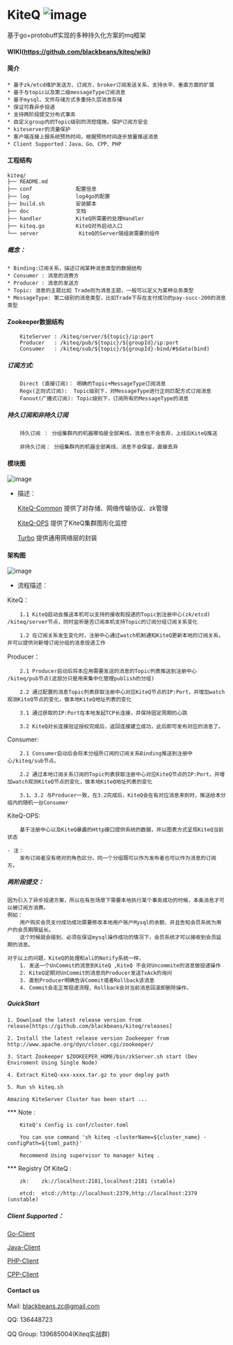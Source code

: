 KiteQ ![image](./doc/logo.jpg)
=======

基于go+protobuff实现的多种持久化方案的mq框架

#### WIKI(https://github.com/blackbeans/kiteq/wiki)

#### 简介
    * 基于zk/etcd维护发送方、订阅方、broker订阅发送关系、支持水平、垂直方面的扩展
    * 基于与topic以及第二级messageType订阅消息
    * 基于mysql、文件存储方式多重持久层消息存储
    * 保证可靠异步投递
    * 支持两阶段提交分布式事务
    * 自定义group内的Topic级别的流控措施，保护订阅方安全
    * kiteserver的流量保护
    * 客户端连接上报系统预热时间，根据预热时间逐步放量推送消息
    * Client Supported：Java、Go、CPP、PHP

#### 工程结构
    kiteq/
    ├── README.md
    ├── conf              配置信息
    ├── log               log4go的配置
    ├── build.sh          安装脚本
    ├── doc               文档
    ├── handler           KiteQ所需要的处理Handler
    ├── kiteq.go          KiteQ对外启动入口        
    └── server             KiteQ的Server端组装需要的组件

##### 概念：
    
    * Binding:订阅关系，描述订阅某种消息类型的数据结构
    * Consumer : 消息的消费方
    * Producer : 消息的发送方
    * Topic: 消息的主题比如 Trade则为消息主题，一般可以定义为某种业务类型
    * MessageType: 第二级别的消息类型，比如Trade下存在支付成功的pay-succ-200的消息类型
    
#### Zookeeper数据结构

        KiteServer : /kiteq/server/${topic}/ip:port
        Producer   : /kiteq/pub/${topic}/${groupId}/ip:port
        Consumer   : /kiteq/sub/${topic}/${groupId}-bind/#$data(bind)

##### 订阅方式: 

        Direct (直接订阅)： 明确的Topic+MessageType订阅消息
        Regx(正则式订阅):  Topic级别下，对MessageType进行正则匹配方式订阅消息
        Fanout(广播式订阅): Topic级别下，订阅所有的MessageType的消息

##### 持久订阅和非持久订阅

        持久订阅 ： 分组集群内的机器哪怕是全部离线，消息也不会丢弃，上线后KiteQ推送

        非持久订阅： 分组集群内的机器全部离线，消息不会保留，直接丢弃

#### 模块图
  ![image](./doc/kiteq_dep.png)

  - 描述：

    [KiteQ-Common](https://github.com/blackbeans/kiteq-common)  提供了对存储、网络传输协议、zk管理

    [KiteQ-OPS](https://github.com/blackbeans/kiteq-ops) 提供了KiteQ集群图形化监控

    [Turbo](https://github.com/blackbeans/turbo) 提供通用网络层的封装

#### 架构图
  ![image](./doc/kiteq_arch.png)
  
  - 流程描述：
    
  KiteQ：
  
        1.1 KiteQ启动会推送本机可以支持的接收和投递的Topic到注册中心(zk/etcd) /kiteq/server节点，同时监听是否订阅本机支持Topic的订阅分组订阅关系变化
    
        1.2 在订阅关系发生变化时，注册中心通过watch机制通知KiteQ更新本地的订阅关系，并可以提供对新增订阅分组的消息投递工作
    
 Producer：
 
        2.1 Producer启动后将本应用需要发送的消息的Topic列表推送到注册中心 /kiteq/pub节点(这部分只是用来集中化管理publish的分组)
    
        2.2 通过配置的消息Topic列表获取注册中心对应KiteQ节点的IP:Port，并增加watch观测KiteQ节点的变化，做本地KiteQ地址列表的变化
    
        3.1 通过获取的IP:Port在本地发起TCP长连接，并保持固定周期的心跳
    
        3.2 KiteQ对长连接验证授权完成后，返回连接建立成功，此后即可发布对应的消息了。
    
 Consumer:
 
        2.1 Consumer启动后会将本分组所订阅的订阅关系Binding推送到注册中心/kiteq/sub节点。
    
        2.2 通过本地订阅关系订阅的Topic列表获取注册中心对应KiteQ节点的IP:Port，并增加watch观测KiteQ节点的变化，做本地KiteQ地址列表的变化
    
        3.1、3.2 与Producer一致，在3.2完成后，KiteQ会在有对应消息来到时，推送给本分组内的随机一台Consumer
   
 KiteQ-OPS:
    
        基于注册中心以及KiteQ暴露的Http接口提供系统的数据，并以图表方式呈现KiteQ当前状态
   
    - 注：
        发布订阅者没有绝对的角色区分。同一个分组既可以作为发布者也可以作为消息的订阅方。

#####  两阶段提交：

    因为引入了异步投递方案，所以在有些场景下需要本地执行某个事务成功的时候，本条消息才可以被订阅方消费。
    例如：
        用户购买会员支付成功成功需要修改本地用户账户Mysql的余额、并且告知会员系统为用户的会员期限延长。
        这个时候就会碰到、必须在保证mysql操作成功的情况下，会员系统才可以接收到会员延期的消息。
    
    对于以上的问题，KiteQ的处理和ali的Notify系统一样，
        1. 发送一个UnCommit的消息到KiteQ ,KiteQ 不会对Uncommite的消息做投递操作
        2. KiteQ定期对UnCommit的消息向Producer发送TxAck的询问
        3. 直到Producer明确告诉Commit或者Rollback该消息
        4. Commit会走正常投递流程、Rollback会对当前消息回滚即删除操作。

#####  QuickStart

    1. Download the latest release version from release[https://github.com/blackbeans/kiteq/releases]

    2. Install the latest release version Zookeeper from http://www.apache.org/dyn/closer.cgi/zookeeper/

    3. Start Zookeeper $ZOOKEEPER_HOME/bin/zkServer.sh start (Dev Enviroment Using Single Node)

    4. Extract KiteQ-xxx-xxxx.tar.gz to your deploy path

    5. Run sh kiteq.sh 

    Amazing KiteServer Cluster has been start ...


*** Note :
    
        KiteQ's Config is conf/cluster.toml
            
        You can use command 'sh kiteq -clusterName=${cluster_name} -configPath=${toml_path}'
        
        Recommend Using supervisor to manager kiteq .
         
*** Registry Of KiteQ :

        zk:    zk://localhost:2181,localhost:2181 (stable)

        etcd:  etcd://http://localhost:2379,http://localhost:2379 (unstable)

##### Client Supported：

[Go-Client](https://github.com/blackbeans/kiteq-client-go)

[Java-Client](https://github.com/blackbeans/kiteq-client-java)

[PHP-Client](https://github.com/blackbeans/kiteq-client-php)

[CPP-Client](https://github.com/quguangjie/kiteq-client-cpp)

#### Contact us 

Mail: blackbeans.zc@gmail.com

QQ: 136448723

QQ Group: 139685004(Kiteq实战群)












